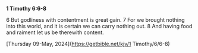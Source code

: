 **1 Timothy 6:6-8**

6 But godliness with contentment is great gain. 7 For we brought nothing into this world, and it is certain we can carry nothing out. 8 And having food and raiment let us be therewith content.

[Thursday 09-May, 2024](https://getbible.net/kjv/1 Timothy/6/6-8)
